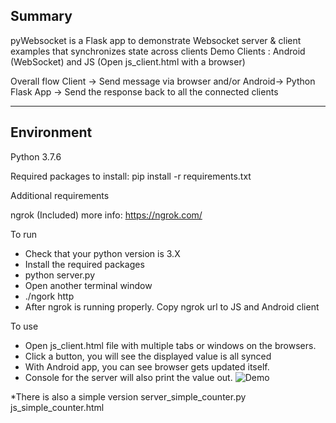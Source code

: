 Summary
-
pyWebsocket is a Flask app to demonstrate Websocket server & client examples that synchronizes state across clients
Demo Clients : Android (WebSocket) and JS (Open js_client.html with a browser)

Overall flow
Client -> Send message via browser and/or Android-> Python Flask App -> Send the response back to all the connected clients

--------------------------------------------------

Environment
-
Python 3.7.6

Required packages to install:
pip install -r requirements.txt

Additional requirements

ngrok (Included) more info: https://ngrok.com/


To run
- Check that your python version is 3.X
- Install the required packages
- python server.py
- Open another terminal window
- ./ngork http <PYTHON SERVER PORT>
- After ngrok is running properly.  Copy ngrok url to JS and Android client

To use

- Open js_client.html file with multiple tabs or windows on the browsers.
- Click a button, you will see the displayed value is all synced
- With Android app, you can see browser gets updated itself.
- Console for the server will also print the value out.
![Demo](https://media.giphy.com/media/IhgbVNY6Tgx20oOwFY/giphy.gif)


*There is also a simple version
server_simple_counter.py
js_simple_counter.html 


